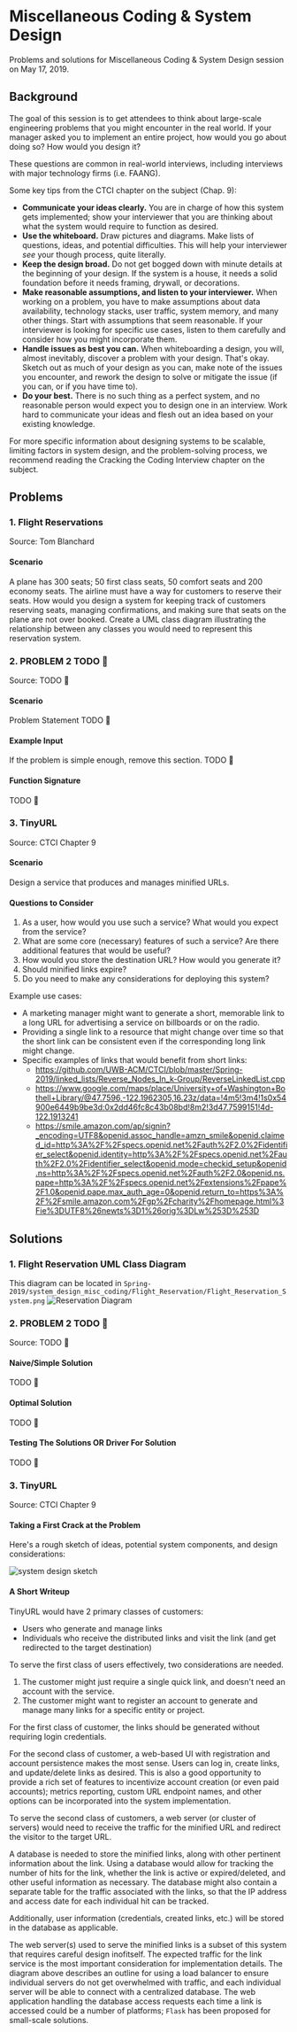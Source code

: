 # Miscellaneous Coding & System Design

Problems and solutions for Miscellaneous Coding & System Design session on May 17, 2019.

## Background

The goal of this session is to get attendees to think about large-scale 
engineering problems that you might encounter in the real world. If your 
manager asked you to implement an entire project, how would you go about 
doing so? How would you design it?

These questions are common in real-world interviews, including interviews 
with major technology firms (i.e. FAANG). 

Some key tips from the CTCI chapter on the subject (Chap. 9):

- **Communicate your ideas clearly.** You are in charge of how this 
  system gets implemented; show your interviewer that you are thinking 
  about what the system would require to function as desired.
- **Use the whiteboard.** Draw pictures and diagrams. Make lists of 
  questions, ideas, and potential difficulties. This will help your 
  interviewer _see_ your though process, quite literally.
- **Keep the design broad.** Do not get bogged down with minute details 
  at the beginning of your design. If the system is a house, it needs 
  a solid foundation before it needs framing, drywall, or decorations.
- **Make reasonable assumptions, and listen to your interviewer.** When 
  working on a problem, you have to make assumptions about data availability, 
  technology stacks, user traffic, system memory, and many other things. 
  Start with assumptions that seem reasonable. If your interviewer is 
  looking for specific use cases, listen to them carefully and consider 
  how you might incorporate them.
- **Handle issues as best you can.** When whiteboarding a design, you 
  will, almost inevitably, discover a problem with your design. That's 
  okay. Sketch out as much of your design as you can, make note of the 
  issues you encounter, and rework the design to solve or mitigate the 
  issue (if you can, or if you have time to).
- **Do your best.** There is no such thing as a perfect system, and no 
  reasonable person would expect you to design one in an interview. Work 
  hard to communicate your ideas and flesh out an idea based on your 
  existing knowledge.

For more specific information about designing systems to be scalable, 
limiting factors in system design, and the problem-solving process, 
we recommend reading the Cracking the Coding Interview chapter on the 
subject.

## Problems

### 1. Flight Reservations

Source: Tom Blanchard

#### Scenario

A plane has 300 seats; 50 first class seats, 50 comfort seats and 200 economy seats.
The airline must have a way for customers to reserve their seats. How would you design a system for 
keeping track of customers reserving seats, managing confirmations, and making sure that 
seats on the plane are not over booked. Create a UML class diagram illustrating the 
relationship between any classes you would need to represent this reservation system.


### 2. PROBLEM 2 TODO :bug:

Source: TODO :bug:

#### Scenario

Problem Statement TODO :bug:

#### Example Input

If the problem is simple enough, remove this section. TODO :bug:

#### Function Signature

TODO :bug:

### 3. TinyURL

Source: CTCI Chapter 9

#### Scenario

Design a service that produces and manages minified URLs.

#### Questions to Consider

1. As a user, how would you use such a service? What would you expect 
   from the service?
2. What are some core (necessary) features of such a service? Are there 
   additional features that would be useful?
3. How would you store the destination URL? How would you generate it?
4. Should minified links expire?
5. Do you need to make any considerations for deploying this system?

Example use cases:

- A marketing manager might want to generate a short, memorable link 
  to a long URL for advertising a service on billboards or on the radio.
- Providing a single link to a resource that might change over time 
  so that the short link can be consistent even if the corresponding 
  long link might change.
- Specific examples of links that would benefit from short links:
  - https://github.com/UWB-ACM/CTCI/blob/master/Spring-2019/linked_lists/Reverse_Nodes_In_k-Group/ReverseLinkedList.cpp
  - https://www.google.com/maps/place/University+of+Washington+Bothell+Library/@47.7596,-122.1962305,16.23z/data=!4m5!3m4!1s0x54900e6449b9be3d:0x2dd46fc8c43b08bd!8m2!3d47.7599151!4d-122.1913241
  - https://smile.amazon.com/ap/signin?_encoding=UTF8&openid.assoc_handle=amzn_smile&openid.claimed_id=http%3A%2F%2Fspecs.openid.net%2Fauth%2F2.0%2Fidentifier_select&openid.identity=http%3A%2F%2Fspecs.openid.net%2Fauth%2F2.0%2Fidentifier_select&openid.mode=checkid_setup&openid.ns=http%3A%2F%2Fspecs.openid.net%2Fauth%2F2.0&openid.ns.pape=http%3A%2F%2Fspecs.openid.net%2Fextensions%2Fpape%2F1.0&openid.pape.max_auth_age=0&openid.return_to=https%3A%2F%2Fsmile.amazon.com%2Fgp%2Fcharity%2Fhomepage.html%3Fie%3DUTF8%26newts%3D1%26orig%3DLw%253D%253D

## Solutions

### 1. Flight Reservation UML Class Diagram
This diagram can be located in `Spring-2019/system_design_misc_coding/Flight_Reservation/Flight_Reservation_System.png`
![Reservation Diagram](./Flight_Reservation/Flight_Reservation_System.png)
### 2. PROBLEM 2 TODO :bug:

Source: TODO :bug:

#### Naive/Simple Solution

TODO :bug:

#### Optimal Solution

TODO :bug:

#### Testing The Solutions OR Driver For Solution

TODO :bug:

### 3. TinyURL

Source: CTCI Chapter 9

#### Taking a First Crack at the Problem

Here's a rough sketch of ideas, potential system components, and 
design considerations:

![system design sketch](./tinyurl/tiny-url-draft.jpg)

#### A Short Writeup

TinyURL would have 2 primary classes of customers:

- Users who generate and manage links
- Individuals who receive the distributed links and visit the link (and 
  get redirected to the target destination)

To serve the first class of users effectively, two considerations 
are needed. 
1. The customer might just require a single quick link, and doesn't need 
   an account with the service.
2. The customer might want to register an account to generate and manage 
   many links for a specific entity or project.

For the first class of customer, the links should be generated without 
requiring login credentials.

For the second class of customer, a web-based UI with 
registration and account persistence makes the most sense. Users can log 
in, create links, and update/delete links as desired. 
This is also a good opportunity to provide a rich set of features to 
incentivize account creation (or even paid accounts); metrics reporting, 
custom URL endpoint names, and other options can be incorporated into 
the system implementation.

To serve the second class of customers, a web server (or cluster of 
servers) would need to receive the traffic for the minified URL and 
redirect the visitor to the target URL.

A database is needed to store the minified links, along with other pertinent 
information about the link. Using a database would allow for tracking 
the number of hits for the link, whether the link is active or 
expired/deleted, and other useful information as necessary. The database 
might also contain a separate table for the traffic associated with the 
links, so that the IP address and access date for each individual hit 
can be tracked.

Additionally, user information (credentials, created links, etc.) will 
be stored in the database as applicable.

The web server(s) used to serve the minified links is a subset of this 
system that requires careful design inofitself. The expected traffic for 
the link service is the most important consideration for implementation 
details. The diagram above describes an outline for using a load 
balancer to ensure individual servers do not get overwhelmed with traffic, 
and each individual server will be able to connect with a centralized 
database. The web application handling the database access requests 
each time a link is accessed could be a number of platforms; `Flask` 
has been proposed for small-scale solutions.
